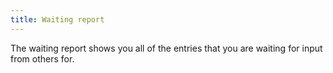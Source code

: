 ```yaml
---
title: Waiting report
---
```


The waiting report shows you all of the entries that you are waiting for input from others for.

<script
  id="asciicast-348772"
  src="https://asciinema.org/a/348772.js"
  async>
  data-autoplay="true"
  data-loop="1"
  data-cols="80"
  data-rows="25">
  </script>

